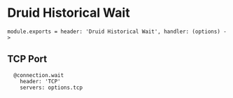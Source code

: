 
# Druid Historical Wait

    module.exports = header: 'Druid Historical Wait', handler: (options) ->

## TCP Port

      @connection.wait
        header: 'TCP'
        servers: options.tcp
